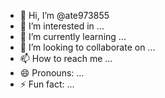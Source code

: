 - 👋 Hi, I’m @ate973855
- 👀 I’m interested in ...
- 🌱 I’m currently learning ...
- 💞️ I’m looking to collaborate on ...
- 📫 How to reach me ...
- 😄 Pronouns: ...
- ⚡ Fun fact: ...

<!---
ate973855/ate973855 is a ✨ special ✨ repository because its `README.md` (this file) appears on your GitHub profile. IM ATE


